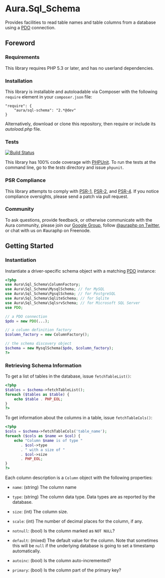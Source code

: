 # Aura.Sql_Schema

Provides facilities to read table names and table columns from a database
using a [PDO](http://php.net/PDO) connection.

## Foreword

### Requirements

This library requires PHP 5.3 or later, and has no userland dependencies.

### Installation

This library is installable and autoloadable via Composer with the following
`require` element in your `composer.json` file:

    "require": {
        "aura/sql-schema": "2.*@dev"
    }
    
Alternatively, download or clone this repository, then require or include its
_autoload.php_ file.

### Tests

[![Build Status](https://travis-ci.org/auraphp/Aura.Sql_Schema.png?branch=develop-2)](https://travis-ci.org/auraphp/Aura.Sql_Schema)

This library has 100% code coverage with [PHPUnit][]. To run the tests at the
command line, go to the _tests_ directory and issue `phpunit`.

[phpunit]: http://phpunit.de/manual/

### PSR Compliance

This library attempts to comply with [PSR-1][], [PSR-2][], and [PSR-4][]. If
you notice compliance oversights, please send a patch via pull request.

[PSR-1]: https://github.com/php-fig/fig-standards/blob/master/accepted/PSR-1-basic-coding-standard.md
[PSR-2]: https://github.com/php-fig/fig-standards/blob/master/accepted/PSR-2-coding-style-guide.md
[PSR-4]: https://github.com/php-fig/fig-standards/blob/master/accepted/PSR-4-autoloader.md

### Community

To ask questions, provide feedback, or otherwise communicate with the Aura community, please join our [Google Group](http://groups.google.com/group/auraphp), follow [@auraphp on Twitter](http://twitter.com/auraphp), or chat with us on #auraphp on Freenode.


## Getting Started

### Instantiation

Instantiate a driver-specific schema object with a matching
[PDO](http://php.net/PDO) instance:

```php
<?php
use Aura\Sql_Schema\ColumnFactory;
use Aura\Sql_Schema\MysqlSchema; // for MySQL
use Aura\Sql_Schema\PgsqlSchema; // for PostgreSQL
use Aura\Sql_Schema\SqliteSchema; // for Sqlite
use Aura\Sql_Schema\SqlsrvSchema; // for Microsoft SQL Server
use PDO;

// a PDO connection
$pdo = new PDO(...);

// a column definition factory
$column_factory = new ColumnFactory();

// the schema discovery object
$schema = new MysqlSchema($pdo, $column_factory);
?>
```

### Retrieving Schema Information

To get a list of tables in the database, issue `fetchTableList()`:

```php
<?php
$tables = $schema->fetchTableList();
foreach ($tables as $table) {
    echo $table . PHP_EOL;
}
?>
```

To get information about the columns in a table, issue `fetchTableCols()`:

```php
<?php
$cols = $schema->fetchTableCols('table_name');
foreach ($cols as $name => $col) {
    echo "Column $name is of type "
       . $col->type
       . " with a size of "
       . $col->size
       . PHP_EOL;
}
?>
```

Each column description is a `Column` object with the following properties:

- `name`: (string) The column name

- `type`: (string) The column data type.  Data types are as reported by the database.

- `size`: (int) The column size.

- `scale`: (int) The number of decimal places for the column, if any.

- `notnull`: (bool) Is the column marked as `NOT NULL`?

- `default`: (mixed) The default value for the column. Note that sometimes
  this will be `null` if the underlying database is going to set a timestamp
  automatically.

- `autoinc`: (bool) Is the column auto-incremented?

- `primary`: (bool) Is the column part of the primary key?

